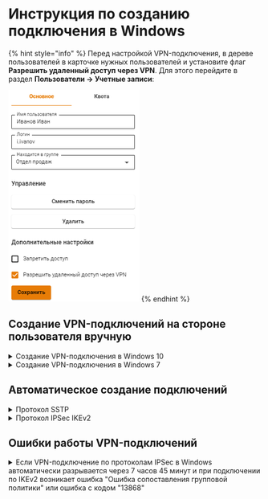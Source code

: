 # Инструкция по созданию подключения в Windows 

{% hint style="info" %}
Перед настройкой VPN-подключения, в дереве пользователей в карточке нужных пользователей и установите флаг **Разрешить удаленный доступ через VPN**. Для этого перейдите в раздел **Пользователи -&gt; Учетные записи**:

![](../../../../.gitbook/assets/ubuntu15.png)
{% endhint %}

## Создание VPN-подключений на стороне пользователя вручную

<details>

<summary>Создание VPN-подключения в Windows 10</summary>

1\. Кликните на иконке сетевого подключения в системном трее, и в появившемся окне выберите **Параметры сети и Интернет**:

![](../../../../.gitbook/assets/vpn-windows.png)

2\. Перейдите в раздел **VPN** и нажмите **Добавить VPN-подключение**:

![](../../../../.gitbook/assets/vpn-windows1.png)

3\. Заполните соответствующие поля и нажмите **Сохранить**:

* Имя подключения - название создаваемого подключения;
* Имя или адрес сервера - адрес VPN-сервера;
* Тип VPN - Протокол PPTP;
* Тип данных для входа - Имя пользователя и пароль;
* Имя пользователя - имя пользователя, которому разрешено подключение по VPN;
* Пароль - пароль пользователя.

**Для PPTP:**

![](../../../../.gitbook/assets/vpn-windows2.png)

При настройке подключения по VPN из сети Интернет, в свойствах VPN-подключения нужно указать следующие параметры:

* Перейдите в **Настройки параметров адаптера**;
* Нажмите на созданное подключение правой кнопкой мыши и выберите **Свойства**;
* Перейдите во вкладку **Безопасность** и установите:
  * **Шифрование данных** - обязательное \(отключиться, если нет шифрования\)
  * **Протокол расширенной проверки подлинности (EAP)** - Microsoft защищенный пароль (EAP MSCHAPV2)

**Для L2TP/IPSec с общим ключом:**

* Общий ключ - значение строки **PSK** в разделе **Пользователи -&gt; Авторизация -&gt; VPN-подключение -&gt; Подключение по L2TP/IPSec**.

![](../../../../.gitbook/assets/vpn-windows3.png)

{% hint style="info" %}
Если вы создаете VPN-подключение к UTM через проброс портов, рекомендуем выполнить следующие действия:

1. Откройте **Редактор реестра**.
2. Перейдите в `HKEY_LOCAL_MACHINE\SYSTEM\CurrentControlSet\Services\PolicyAgent` и создайте DWORD-параметр с именем AssumeUDPEncapsulationContextOnSendRule и значением `2`.
3. Перезагрузите Windows.
{% endhint %}

Возможные неполадки

1. Неправильно указан логин или пароль пользователя. Часто при повторном соединении предлагается указать домен. Старайтесь создавать цифро-буквенные пароли, желательно на латинице для ваших учетных записей. Если есть сомнения в этом пункте, то временно установите логин и пароль пользователю «user» и «123456».
2. Для того, чтобы пакеты пошли через VPN-туннель, надо убедиться, что в настройках этого подключения стоит чекбокс **Использовать основной шлюз в удалённой сети** в разделе **Настройка параметров адаптера -> Правой кнопкой мыши по подключению -> Свойства -> Сеть -> Свойства опции «Протокол Интернета версии 4 (TCP/IPv4)» -> Дополнительно**. Если же маршрутизировать все пакеты в этот интерфейс не обязательно, то маршрут надо писать вручную.
3. Подключение происходит через DNAT, т.е. внешний интерфейс Ideco UTM не имеет «белого» IP-адреса, а необходимые для работы порты (500 и 4500) «проброшены» на внешний интерфейс устройства, расположенного перед Ideco UTM и имеющего «белый» IP-адрес. В данном случае VPN-подключение либо вообще не будет устанавливаться, либо будут периодические обрывы. Решение - исключить устройство перед Ideco UTM и указать на внешнем интерфейсе Ideco UTM «белый» IP-адрес, к которому в итоге и будут осуществляться L2TP/IPsec-подключения. Либо используйте протокол SSTP, потому что его проще опубликовать с помощью проброса портов.
4. Если в OC Windows 10 повторно подключиться по L2TP, но при этом использовать **невалидный** ключ PSK (введя его в дополнительных параметрах (скриншот ниже)), подключение все равно будет установлено успешно. Это связано с особенностями работы ОС.

{% hint style="warning" %}
Убедитесь, что локальная сеть (или адрес на сетевой карте) на удалённой машине не пересекается с локальной сетью вашей организации, а если пересекается, то доступа к сети вашей организации не будет (трафик по таблице маршрутизации пойдёт в физический интерфейс, а не в VPN). Адресацию необходимо менять.
{% endhint %}

**Для SSTP:**

* Имя или адрес сервера - адрес VPN-сервера в формате *адрес_VPN_сервера:порт*.

![](../../../../.gitbook/assets/vpn-windows4.png)

**Для IKEv2:**

![](../../../../.gitbook/assets/vpn-windows5.png)

4\. Активируйте подключение, нажав правой кнопкой мыши по созданному подключению и выбрав **Подключиться**:

![](../../../../.gitbook/assets/vpn-windows6.png)

5\. Для разрыва подключения нажмите **Отключиться**. Если нужно внести изменение в созданное подключение, нажмите **Дополнительные параметры -&gt; Изменить**

![](../../../../.gitbook/assets/vpn-windows7.png)

</details>

<details>

<summary>Создание VPN-подключения в Windows 7</summary>

Вам потребуется доменное имя вашего сервера (можно получить у системного администратора) и учетные данные пользователя (логин/пароль).

1\. Откройте **Центр управления сетями и общим доступом**:

![](../../../../.gitbook/assets/windows7.png)

2\. Выберите **Настройка нового подключения или сети**:

![](../../../../.gitbook/assets/windows7-2.png)

3\. Выберите **Подключение к рабочему месту**:

![](../../../../.gitbook/assets/windows7-3.png)

4\. Выберите **Использовать мое подключение к Интернету (VPN)**:

![](../../../../.gitbook/assets/windows7-4.png)

5\. Введите доменное имя сервера в качестве адреса подключений. Имя местоназначения может быть произвольным:

![](../../../../.gitbook/assets/windows7-5.png)

6\. Введите ваш *логин* и *пароль*:

![](../../../../.gitbook/assets/windows7-6.png)

7\. Нажмите **Закрыть**:

![](../../../../.gitbook/assets/windows7-7.png)

8\. Выберите **Подключение к IKEv2 VPN серверу** в Windows 7:

![](../../../../.gitbook/assets/windows7-8.png)

9\. Выберите **Свойства**:

![](../../../../.gitbook/assets/windows7-9.png)

10\. Выберите протокол **IKEv2** и обязательное шифрование:

![](../../../../.gitbook/assets/windows7-10.png)

11\. Подключитесь к IKEv2 VPN серверу в Windows 7:

![](../../../../.gitbook/assets/windows7-11.png)

</details>

## Автоматическое создание подключений

<details>

<summary>Протокол SSTP</summary>

Вы можете запустить следующий скрипт PowerShell для автоматического создания подключения на компьютерах пользователей с Windows 8.1 и 10. Для этого скачайте готовый скрипт из раздела **Пользователи -> Авторизация -> VPN-подключение**.

**Подключение будет создано со следующими параметрами:**

1. Протокол **SSTP** с использованием PSK-ключа.
2.  Параметр **Использовать основной шлюз в удаленной сети** выключен.

    Доступ к локальным сетям того же класса, что были получены для VPN-подключения по умолчанию в Windows 7 и 10 будет осуществляться через VPN-подключение, поэтому дополнительных маршрутов создавать не нужно (если вы не используете разные классы сетей в локальной сети офиса).

Создайте текстовый файл с именем **ideco\_utm\_sstp.ps1** (в Блокноте или редакторе Windows PowerShell ISE) и скопируйте туда следующий текст:

```
### Ideco UTM SSTP connection ###
param([switch]$Elevated)
$currentUser = New-Object Security.Principal.WindowsPrincipal $([Security.Principal.WindowsIdentity]::GetCurrent())
if (!$currentUser.IsInRole([Security.Principal.WindowsBuiltinRole]::Administrator))  {
  if (!$elevated) {
    Start-Process `
            powershell.exe `
            -Verb RunAs `
            -ArgumentList ('-noprofile -noexit -file "{0}" -elevated' -f ( $myinvocation.MyCommand.Definition ))
  }
  exit
}
Enable-NetFirewallRule -Group "@FirewallAPI.dll,-28502"
Add-VpnConnection `
    -Force `
    -Name "Ideco UTM SSTP VPN" `
    -TunnelType SSTP `
    -ServerAddress my.domain.com:4443 `
    -EncryptionLevel "Required" `
    -AuthenticationMethod MSChapV2 `
    -SplitTunneling $False `
    -DnsSuffix activedirectory.domain `
    -RememberCredential
```

**Поменяйте в нем необходимые параметры на соответствующие вашим настройкам:**

1. **Ideco UTM SSTP VPN** - имя подключения в системе (может быть произвольным).
2. **my.domain. com:4443** - домен внешнего интерфейса Ideco UTM и порт, на котором вы включили SSTP.
3. **activedirectory.domain** - ваш домен Active Directory (если домена нет, нужно удалить эту строчку из скрипта).

**Запустить скрипт на компьютере пользователя можно из контекстного меню файла «Выполнить с помощью PowerShell». Нажмите «Ок» в диалоге повышения прав (они требуются для разрешения доступа к общим файлам и принтерам).**

После этого подключение в системе будет создано, а также включен общий доступ к файлам и принтерам для всех сетей (иначе доступ к файловым ресурсам в локальной сети может быть невозможен).

Пользователю при первой авторизации необходимо ввести свой логин/пароль.

## Возможные ошибки при выполнении скрипта

При ошибке «Выполнение сценариев отключено в этой системе», нужно включить выполнение сценарием, выполнив команду в PowerShell: `Set-ExecutionPolicy Unrestricted`.

</details>

<details>

<summary>Протокол IPSec IKEv2</summary>

Вы можете запустить скрипт PowerShell для автоматического создания подключения на компьютерах пользователей с Windows 8.1 и 10. Для этого скачайте готовый скрипт из раздела **Пользователи -> Авторизация -> VPN-подключение**.

**Подключение с помощью скрипта будет создано со следующими параметрами:**

1. Протокол IKEv2.
2. Параметр **Использовать основной шлюз в удаленной сети** выключен. Доступ к локальным сетям того же класса, что были получены для VPN-подключения по умолчанию в Windows 7 и 10, будет осуществляться через VPN-подключение, поэтому дополнительных маршрутов создавать не нужно (если вы не используете разные классы сетей в локальной сети офиса).

Создайте текстовый файл с именем **ideco\_utm\_ikev2.ps1** (в Блокноте или редакторе Windows PowerShell ISE) и скопируйте туда следующий текст:

```
### Ideco UTM IKEv2 connection ###
param([switch]$Elevated)
$currentUser = New-Object Security.Principal.WindowsPrincipal $([Security.Principal.WindowsIdentity]::GetCurrent())
if (!$currentUser.IsInRole([Security.Principal.WindowsBuiltinRole]::Administrator))  {
  if (!$elevated) {
    Start-Process \`
            powershell.exe `
            -Verb RunAs `
            -ArgumentList ('-noprofile -noexit -file "{0}" -elevated' -f ( $myinvocation.MyCommand.Definition ))
  }
  exit
}
Enable-NetFirewallRule -Group "@FirewallAPI.dll,-28502"
Add-VpnConnection `
    -Force `
    -Name "Ideco UTM IKEv2 VPN" `
    -TunnelType IKEv2 `
    -ServerAddress my.domain.com `
    -EncryptionLevel "Required" `
    -AuthenticationMethod EAP `
    -SplitTunneling $False `
    -DnsSuffix activedirectory.domain `
    -RememberCredential
```

**Поменяйте в нем необходимые параметры на соответствующие вашим настройкам:**

1. `Ideco UTM IKEv2 VPN` - название подключения в системе (может быть произвольным).
2. `my.domain.com` - домен внешнего интерфейса Ideco UTM (А-запись для домена должна ссылаться на IP-адрес внешнего интерфейса Ideco UTM).
3. `activedirectory.domain` - ваш домен Active Directory (если его, то нужно удалить эту строчку из скрипта).

Запустить скрипт на компьютере пользователя можно из контекстного меню файла «Выполнить с помощью PowerShell». Нажмите «Ок» в диалоге повышения прав (они требуются для разрешения доступа к общим файлам и принтерам).

После этого подключение в системе будет создано, а также включен общий доступ к файлам и принтерам для всех сетей (иначе доступ к общим папкам в локальной сети будет невозможен).

При первой авторизации необходимо ввести логин/пароль пользователя.

---
### Возможные ошибки при выполнении скрипта

При появлении ошибки «Выполнение сценариев отключено в этой системе», нужно включить выполнение сценариев, выполнив команду в PowerShell: `Set-ExecutionPolicy Unrestricted`

</details>

## Ошибки работы VPN-подключений

<details>

<summary>Если VPN-подключение по протоколам IPSeс в Windows автоматически разрывается через 7 часов 45 минут и при подключении по IKEv2 возникает ошибка "Ошибка сопоставления групповой политики" или ошибка с кодом "13868"</summary>

Для восстановления связи подойдут следующие действия:

1\. Переподключите соединение. В данном случае соединение восстановится, но через 7 часов 45 минут вновь будет автоматически разорвано. Если вы хотите, чтобы подключение не разрывалось автоматически, то выполните действия из следующего пункта.

2\. Внесите изменения в реестр:

* Откройте **Редактор реестра**.
* Перейдите по пути `HKEY_LOCAL_MACHINE\SYSTEM\CurrentControlSet\Services\RasMan\Parameters`.
* Нажмите правой кнопкой мыши по параметру именем **NegotiateDH2048_AES256** и нажмите **Изменить**.
* В строке **Значение** укажите значение `1`:
  
![](../../../../.gitbook/assets/windows-vpn.png)

* Нажмите **OK**.
* Перезагрузите Windows.
  
  Если параметра именем **NegotiateDH2048_AES256** нет, то создайте его. Для этого:
* Нажмите правой кнопкой мыши по свободному месту реестра в **Parameters** и выберите **Создать -> DWORD**:
  
![](../../../../.gitbook/assets/windows-vpn2.png) 

* Задайте имя **NegotiateDH2048_AES256**. 
* Нажмите правой кнопкой мыши по созданному файлу и выберите **Изменить**:

![](../../../../.gitbook/assets/windows-vpn3.png)

* В строке **Значение** укажите значение `1`:

![](../../../../.gitbook/assets/windows-vpn4.png)

* Нажмите **OK**.

3\. Перезагрузите Windows.

</details>